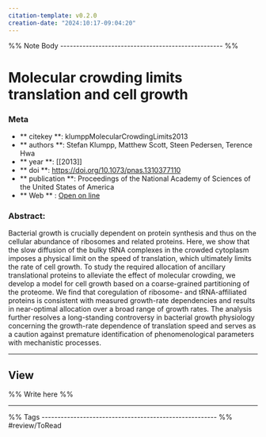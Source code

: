 ```yaml
---
citation-template: v0.2.0
creation-date: "2024:10:17-09:04:20"
---
```


%% Note Body --------------------------------------------------- %%
# Molecular crowding limits translation and cell growth

### Meta
- ** citekey **: klumppMolecularCrowdingLimits2013
- ** authors **: Stefan Klumpp, Matthew Scott, Steen Pedersen, Terence Hwa
- ** year **: [[2013]]
- ** doi **: https://doi.org/10.1073/pnas.1310377110
- ** publication **: Proceedings of the National Academy of Sciences of the United States of America
- ** Web ** : [Open on line]()


### Abstract:
Bacterial growth is crucially dependent on protein synthesis and thus on the cellular abundance of ribosomes and related proteins. Here, we show that the slow diffusion of the bulky tRNA complexes in the crowded cytoplasm imposes a physical limit on the speed of translation, which ultimately limits the rate of cell growth. To study the required allocation of ancillary translational proteins to alleviate the effect of molecular crowding, we develop a model for cell growth based on a coarse-grained partitioning of the proteome. We find that coregulation of ribosome- and tRNA-affiliated proteins is consistent with measured growth-rate dependencies and results in near-optimal allocation over a broad range of growth rates. The analysis further resolves a long-standing controversy in bacterial growth physiology concerning the growth-rate dependence of translation speed and serves as a caution against premature identification of phenomenological parameters with mechanistic processes.

___

## View

%% Write here %%





___
%% Tags  ------------------------------------------------------- %%
#review/ToRead
